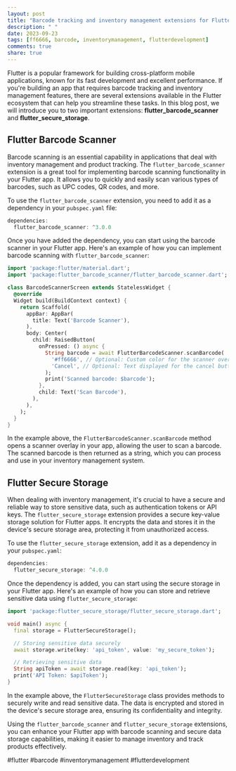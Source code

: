 ```yaml
---
layout: post
title: "Barcode tracking and inventory management extensions for Flutter"
description: " "
date: 2023-09-23
tags: [ff6666, barcode, inventorymanagement, flutterdevelopment]
comments: true
share: true
---
```


Flutter is a popular framework for building cross-platform mobile applications, known for its fast development and excellent performance. If you're building an app that requires barcode tracking and inventory management features, there are several extensions available in the Flutter ecosystem that can help you streamline these tasks. In this blog post, we will introduce you to two important extensions: **flutter_barcode_scanner** and **flutter_secure_storage**.

## Flutter Barcode Scanner

Barcode scanning is an essential capability in applications that deal with inventory management and product tracking. The `flutter_barcode_scanner` extension is a great tool for implementing barcode scanning functionality in your Flutter app. It allows you to quickly and easily scan various types of barcodes, such as UPC codes, QR codes, and more.

To use the `flutter_barcode_scanner` extension, you need to add it as a dependency in your `pubspec.yaml` file:

```dart
dependencies:
  flutter_barcode_scanner: ^3.0.0
```

Once you have added the dependency, you can start using the barcode scanner in your Flutter app. Here's an example of how you can implement barcode scanning with `flutter_barcode_scanner`:

```dart
import 'package:flutter/material.dart';
import 'package:flutter_barcode_scanner/flutter_barcode_scanner.dart';

class BarcodeScannerScreen extends StatelessWidget {
  @override
  Widget build(BuildContext context) {
    return Scaffold(
      appBar: AppBar(
        title: Text('Barcode Scanner'),
      ),
      body: Center(
        child: RaisedButton(
          onPressed: () async {
            String barcode = await FlutterBarcodeScanner.scanBarcode(
              '#ff6666', // Optional: Custom color for the scanner overlay
              'Cancel', // Optional: Text displayed for the cancel button
            );
            print('Scanned barcode: $barcode');
          },
          child: Text('Scan Barcode'),
        ),
      ),
    );
  }
}
```

In the example above, the `FlutterBarcodeScanner.scanBarcode` method opens a scanner overlay in your app, allowing the user to scan a barcode. The scanned barcode is then returned as a string, which you can process and use in your inventory management system.

## Flutter Secure Storage

When dealing with inventory management, it's crucial to have a secure and reliable way to store sensitive data, such as authentication tokens or API keys. The `flutter_secure_storage` extension provides a secure key-value storage solution for Flutter apps. It encrypts the data and stores it in the device's secure storage area, protecting it from unauthorized access.

To use the `flutter_secure_storage` extension, add it as a dependency in your `pubspec.yaml`:

```dart
dependencies:
  flutter_secure_storage: ^4.0.0
```

Once the dependency is added, you can start using the secure storage in your Flutter app. Here's an example of how you can store and retrieve sensitive data using `flutter_secure_storage`:

```dart
import 'package:flutter_secure_storage/flutter_secure_storage.dart';

void main() async {
  final storage = FlutterSecureStorage();

  // Storing sensitive data securely
  await storage.write(key: 'api_token', value: 'my_secure_token');

  // Retrieving sensitive data
  String apiToken = await storage.read(key: 'api_token');
  print('API Token: $apiToken');
}
```

In the example above, the `FlutterSecureStorage` class provides methods to securely write and read sensitive data. The data is encrypted and stored in the device's secure storage area, ensuring its confidentiality and integrity.

Using the `flutter_barcode_scanner` and `flutter_secure_storage` extensions, you can enhance your Flutter app with barcode scanning and secure data storage capabilities, making it easier to manage inventory and track products effectively.

#flutter #barcode #inventorymanagement #flutterdevelopment
